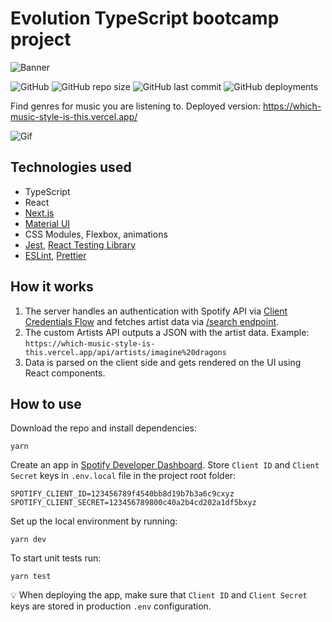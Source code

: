 # Evolution TypeScript bootcamp project

![Banner](https://i.ibb.co/fp6QdkW/banner.png "Banner")

![GitHub](https://img.shields.io/github/license/edheidel/which-music-style-is-this?style=flat-square)
![GitHub repo size](https://img.shields.io/github/repo-size/edheidel/which-music-style-is-this?style=flat-square)
![GitHub last commit](https://img.shields.io/github/last-commit/edheidel/which-music-style-is-this)
![GitHub deployments](https://img.shields.io/github/deployments/edheidel/which-music-style-is-this/production)

Find genres for music you are listening to. Deployed version: https://which-music-style-is-this.vercel.app/

![Gif](./demo.gif)

## Technologies used
- TypeScript
- React
- [Next.js](https://nextjs.org/)
- [Material UI](https://mui.com/)
- CSS Modules, Flexbox, animations
- [Jest](https://jestjs.io/), [React Testing Library](https://testing-library.com/docs/react-testing-library/intro/)
- [ESLint](https://eslint.org/), [Prettier](https://marketplace.visualstudio.com/items?itemName=esbenp.prettier-vscode)

## How it works
1. The server handles an authentication with Spotify API via [Client Credentials Flow](https://developer.spotify.com/documentation/general/guides/authorization/client-credentials/) and fetches artist data via [/search endpoint](https://developer.spotify.com/documentation/web-api/reference/#/operations/search).
3. The custom Artists API outputs a JSON with the artist data.
Example: `https://which-music-style-is-this.vercel.app/api/artists/imagine%20dragons`
3. Data is parsed on the client side and gets rendered on the UI using React components.

## How to use
Download the repo and install dependencies:
```
yarn
```
Create an app in [Spotify Developer Dashboard](https://developer.spotify.com/dashboard). Store `Client ID` and `Client Secret` keys in `.env.local` file in the project root folder:
```
SPOTIFY_CLIENT_ID=123456789f4540bb8d19b7b3a6c9cxyz
SPOTIFY_CLIENT_SECRET=123456789800c40a2b4cd202a1df5bxyz
```

Set up the local environment by running:
```
yarn dev
```
To start unit tests run:
```
yarn test
```
💡 When deploying the app, make sure that `Client ID` and `Client Secret` keys are stored in production `.env` configuration.

